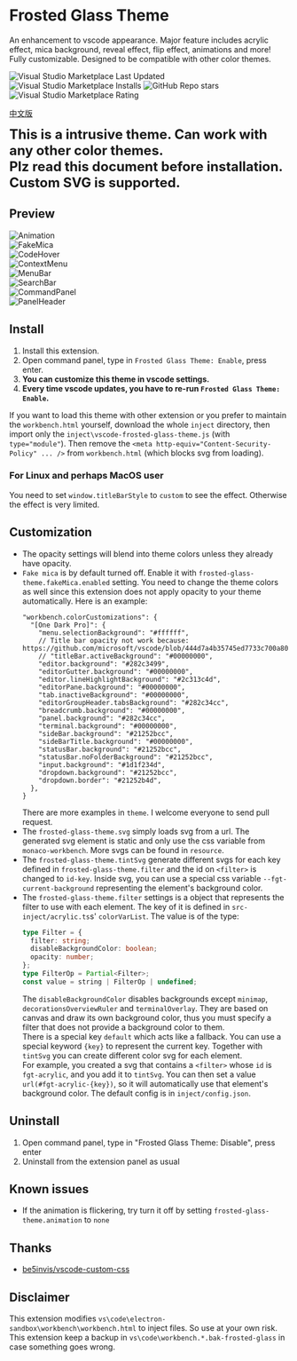 # Frosted Glass Theme
An enhancement to vscode appearance. Major feature includes acrylic effect, mica background, reveal effect, flip effect, animations and more! Fully customizable. Designed to be compatible with other color themes.

![Visual Studio Marketplace Last Updated](https://img.shields.io/visual-studio-marketplace/last-updated/RichardLuo.frosted-glass-theme?style=for-the-badge&color=%234CAF50)
![Visual Studio Marketplace Installs](https://img.shields.io/visual-studio-marketplace/i/RichardLuo.frosted-glass-theme?style=for-the-badge&color=%232196F3)
![GitHub Repo stars](https://img.shields.io/github/stars/RichardLuo0/vscode-frosted-glass-theme?style=for-the-badge&link=https%3A%2F%2Fgithub.com%2FRichardLuo0%2Fvscode-frosted-glass-theme&color=%23FF9800)
![Visual Studio Marketplace Rating](https://img.shields.io/visual-studio-marketplace/r/RichardLuo.frosted-glass-theme?style=for-the-badge&link=https%3A%2F%2Fmarketplace.visualstudio.com%2Fitems%3FitemName%3DRichardLuo.frosted-glass-theme%26ssr%3Dfalse%23review-details&color=%239C27B0)

[中文版](READMECN.md)

<span style="font-size: 24px;font-weight: bold">
This is a intrusive theme. Can work with any other color themes.
<br>
Plz read this document before installation.
<br>
Custom SVG is supported.
</span>

## Preview
![Animation](image/Animation.gif) \
![FakeMica](image/FakeMica.jpg) \
![CodeHover](image/CodeHover.jpg) \
![ContextMenu](image/ContextMenu.jpg) \
![MenuBar](image/MenuBar.jpg) \
![SearchBar](image/SearchBar.jpg) \
![CommandPanel](image/CommandPanel.jpg) \
![PanelHeader](image/PanelHeader.jpg)
## Install
1. Install this extension.
1. Open command panel, type in `Frosted Glass Theme: Enable`, press enter.
1. **You can customize this theme in vscode settings.**
1. **Every time vscode updates, you have to re-run `Frosted Glass Theme: Enable`.**

If you want to load this theme with other extension or you prefer to maintain the `workbench.html` yourself, download the whole `inject` directory, then import only the `inject\vscode-frosted-glass-theme.js` (with `type="module"`). Then remove the `<meta http-equiv="Content-Security-Policy" ... />` from `workbench.html` (which blocks svg from loading).
### For Linux and perhaps MacOS user
You need to set `window.titleBarStyle` to `custom` to see the effect. Otherwise the effect is very limited.
## Customization
* The opacity settings will blend into theme colors unless they already have opacity.
* `Fake mica` is by default turned off. Enable it with `frosted-glass-theme.fakeMica.enabled` setting. You need to change the theme colors as well since this extension does not apply opacity to your theme automatically. Here is an example:
    ```jsonc
    "workbench.colorCustomizations": {
      "[One Dark Pro]": {
        "menu.selectionBackground": "#ffffff",
        // Title bar opacity not work because: https://github.com/microsoft/vscode/blob/444d7a4b35745ed7733c700a8008f55cd659eb1d/src/vs/workbench/browser/parts/titlebar/titlebarPart.ts#L682
        // "titleBar.activeBackground": "#00000000",  
        "editor.background": "#282c3499",
        "editorGutter.background": "#00000000",
        "editor.lineHighlightBackground": "#2c313c4d",
        "editorPane.background": "#00000000",
        "tab.inactiveBackground": "#00000000",
        "editorGroupHeader.tabsBackground": "#282c34cc",
        "breadcrumb.background": "#00000000",
        "panel.background": "#282c34cc",
        "terminal.background": "#00000000",
        "sideBar.background": "#21252bcc",
        "sideBarTitle.background": "#00000000",
        "statusBar.background": "#21252bcc",
        "statusBar.noFolderBackground": "#21252bcc",
        "input.background": "#1d1f234d",
        "dropdown.background": "#21252bcc",
        "dropdown.border": "#21252b4d",
      },
    }
    ```
    There are more examples in `theme`. I welcome everyone to send pull request.
* The `frosted-glass-theme.svg` simply loads svg from a url. The generated svg element is static and only use the css variable from `monaco-workbench`. More svgs can be found in `resource`.
* The `frosted-glass-theme.tintSvg` generate different svgs for each key defined in `frosted-glass-theme.filter` and the id on `<filter>` is changed to `id-key`. Inside svg, you can use a special css variable `--fgt-current-background` representing the element's background color.
* The `frosted-glass-theme.filter` settings is a object that represents the filter to use with each element. The key of it is defined in `src-inject/acrylic.ts`s' `colorVarList`. The value is of the type:
    ```typescript
    type Filter = {
      filter: string;
      disableBackgroundColor: boolean;
      opacity: number;
    };
    type FilterOp = Partial<Filter>;
    const value = string | FilterOp | undefined;
    ```
    The `disableBackgroundColor` disables backgrounds except `minimap`, `decorationsOverviewRuler` and `terminalOverlay`. They are based on canvas and draw its own background color, thus you must specify a filter that does not provide a background color to them. \
    There is a special key `default` which acts like a fallback. You can use a special keyword `{key}` to represent the current key. Together with `tintSvg` you can create different color svg for each element. \
    For example, you created a svg that contains a `<filter>` whose `id` is `fgt-acrylic`, and you add it to `tintSvg`. You can then set a value `url(#fgt-acrylic-{key})`, so it will automatically use that element's background color. The default config is in `inject/config.json`.
## Uninstall
1. Open command panel, type in "Frosted Glass Theme: Disable", press enter
1. Uninstall from the extension panel as usual
## Known issues
* If the animation is flickering, try turn it off by setting `frosted-glass-theme.animation` to `none`
## Thanks
* [be5invis/vscode-custom-css](https://github.com/be5invis/vscode-custom-css)
## Disclaimer
This extension modifies `vs\code\electron-sandbox\workbench\workbench.html` to inject files. So use at your own risk. \
This extension keep a backup in `vs\code\workbench.*.bak-frosted-glass` in case something goes wrong.
